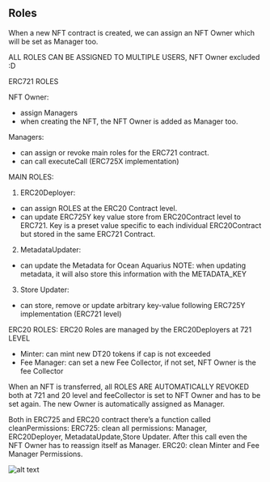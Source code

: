 ## Roles





When a new NFT contract is created, we can assign an NFT Owner which will be set as Manager too.

ALL ROLES CAN BE ASSIGNED TO MULTIPLE USERS, NFT Owner excluded :D

ERC721 ROLES

NFT Owner: 
- assign Managers
- when creating the NFT, the NFT Owner is added as Manager too.

Managers:
- can assign or revoke main roles for the ERC721 contract.
- can call executeCall (ERC725X implementation) 

MAIN ROLES:

1) ERC20Deployer:
- can assign ROLES at the ERC20 Contract level.
- can update ERC725Y key value store from ERC20Contract level to ERC721. Key is a preset value specific to each individual ERC20Contract but stored in the same ERC721 Contract.

2) MetadataUpdater:
- can update the Metadata for Ocean Aquarius
NOTE: when updating metadata, it will also store this information with the METADATA_KEY

3) Store Updater:
- can store, remove or update arbitrary key-value following ERC725Y implementation (ERC721 level)

ERC20 ROLES:
ERC20 Roles are managed by the ERC20Deployers at 721 LEVEL

- Minter: can mint new DT20 tokens if cap is not exceeded
- Fee Manager: can set a new Fee Collector, if not set, NFT Owner is the fee Collector

When an NFT is transferred, all ROLES ARE AUTOMATICALLY REVOKED both at 721 and 20 level and feeCollector is set to NFT Owner and has to be set again.
The new Owner is automatically assigned as Manager. 



Both in ERC725 and ERC20 contract there’s a function called cleanPermissions:
ERC725: clean all permissions: Manager, ERC20Deployer, MetadataUpdate,Store Updater. After this call even the NFT Owner has to reassign itself as Manager.
ERC20: clean Minter and Fee Manager Permissions. 


![alt text](https://github.com/oceanprotocol/contracts/blob/feature/1SS/V4Roles.jpg?raw=true)